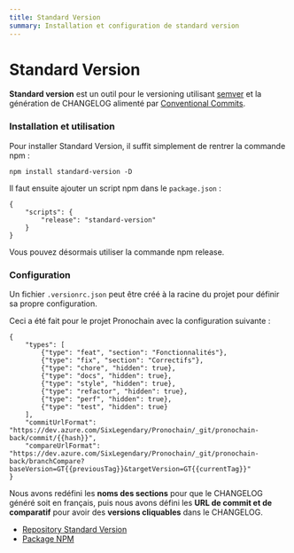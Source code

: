 ```yaml
---
title: Standard Version
summary: Installation et configuration de standard version
---
```


# Standard Version

**Standard version** est un outil pour le versioning utilisant [semver](https://semver.org) et la génération de CHANGELOG alimenté par [Conventional Commits](https://www.conventionalcommits.org/).

### Installation et utilisation

Pour installer Standard Version, il suffit simplement de rentrer la commande npm :

    npm install standard-version -D

Il faut ensuite ajouter un script npm dans le `package.json` :

    {
        "scripts": {
            "release": "standard-version"
        }
    }

Vous pouvez désormais utiliser la commande npm release.

### Configuration

Un fichier `.versionrc.json` peut être créé à la racine du projet pour définir sa propre configuration.

Ceci a été fait pour le projet Pronochain avec la configuration suivante :

    {
        "types": [
            {"type": "feat", "section": "Fonctionnalités"},
            {"type": "fix", "section": "Correctifs"},
            {"type": "chore", "hidden": true},
            {"type": "docs", "hidden": true},
            {"type": "style", "hidden": true},
            {"type": "refactor", "hidden": true},
            {"type": "perf", "hidden": true},
            {"type": "test", "hidden": true}
        ],
        "commitUrlFormat": "https://dev.azure.com/SixLegendary/Pronochain/_git/pronochain-back/commit/{{hash}}",
        "compareUrlFormat": "https://dev.azure.com/SixLegendary/Pronochain/_git/pronochain-back/branchCompare?baseVersion=GT{{previousTag}}&targetVersion=GT{{currentTag}}"
    }

Nous avons redéfini les **noms des sections** pour que le CHANGELOG généré soit en français, puis nous avons défini les **URL de commit et de comparatif** pour avoir des **versions cliquables** dans le CHANGELOG.

- [Repository Standard Version](https://github.com/conventional-changelog/standard-version)
- [Package NPM](https://www.npmjs.com/package/standard-version)
